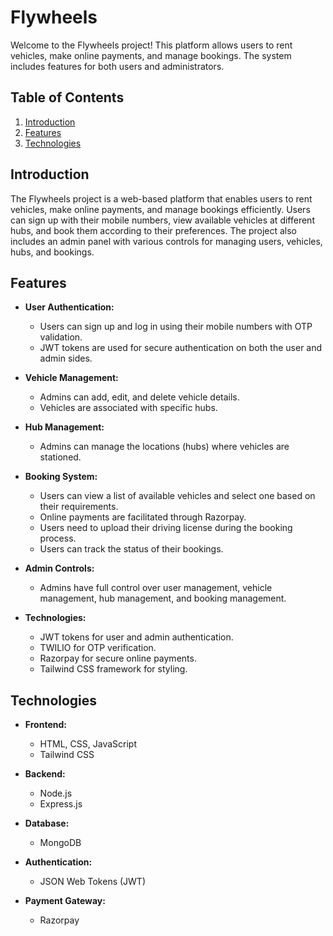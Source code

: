 # Flywheels

Welcome to the Flywheels project! This platform allows users to rent vehicles, make online payments, and manage bookings. The system includes features for both users and administrators.

## Table of Contents
1. [Introduction](#introduction)
2. [Features](#features)
3. [Technologies](#technologies)

## Introduction

The Flywheels project is a web-based platform that enables users to rent vehicles, make online payments, and manage bookings efficiently. Users can sign up with their mobile numbers, view available vehicles at different hubs, and book them according to their preferences. The project also includes an admin panel with various controls for managing users, vehicles, hubs, and bookings.

## Features

- **User Authentication:**
  - Users can sign up and log in using their mobile numbers with OTP validation.
  - JWT tokens are used for secure authentication on both the user and admin sides.

- **Vehicle Management:**
  - Admins can add, edit, and delete vehicle details.
  - Vehicles are associated with specific hubs.

- **Hub Management:**
  - Admins can manage the locations (hubs) where vehicles are stationed.

- **Booking System:**
  - Users can view a list of available vehicles and select one based on their requirements.
  - Online payments are facilitated through Razorpay.
  - Users need to upload their driving license during the booking process.
  - Users can track the status of their bookings.

- **Admin Controls:**
  - Admins have full control over user management, vehicle management, hub management, and booking management.

- **Technologies:**
  - JWT tokens for user and admin authentication.
  - TWILIO for OTP verification.
  - Razorpay for secure online payments.
  - Tailwind CSS framework for styling.

## Technologies

- **Frontend:**
  - HTML, CSS, JavaScript
  - Tailwind CSS

- **Backend:**
  - Node.js
  - Express.js

- **Database:**
  - MongoDB

- **Authentication:**
  - JSON Web Tokens (JWT)

- **Payment Gateway:**
  - Razorpay
